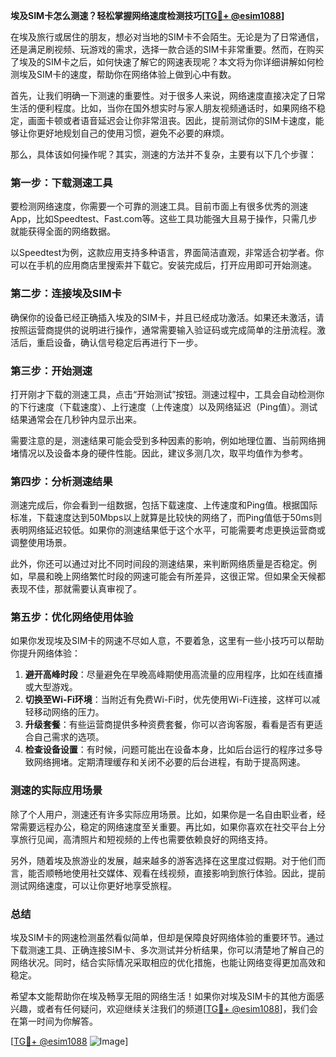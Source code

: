 **埃及SIM卡怎么测速？轻松掌握网络速度检测技巧[[TG💪+ @esim1088](https://t.me/s/esim1088)]**

在埃及旅行或居住的朋友，想必对当地的SIM卡不会陌生。无论是为了日常通信，还是满足刷视频、玩游戏的需求，选择一款合适的SIM卡非常重要。然而，在购买了埃及的SIM卡之后，如何快速了解它的网速表现呢？本文将为你详细讲解如何检测埃及SIM卡的速度，帮助你在网络体验上做到心中有数。

首先，让我们明确一下测速的重要性。对于很多人来说，网络速度直接决定了日常生活的便利程度。比如，当你在国外想实时与家人朋友视频通话时，如果网络不稳定，画面卡顿或者语音延迟会让你非常沮丧。因此，提前测试你的SIM卡速度，能够让你更好地规划自己的使用习惯，避免不必要的麻烦。

那么，具体该如何操作呢？其实，测速的方法并不复杂，主要有以下几个步骤：

### **第一步：下载测速工具**
要检测网络速度，你需要一个可靠的测速工具。目前市面上有很多优秀的测速App，比如Speedtest、Fast.com等。这些工具功能强大且易于操作，只需几步就能获得全面的网络数据。

以Speedtest为例，这款应用支持多种语言，界面简洁直观，非常适合初学者。你可以在手机的应用商店里搜索并下载它。安装完成后，打开应用即可开始测速。

### **第二步：连接埃及SIM卡**
确保你的设备已经正确插入埃及的SIM卡，并且已经成功激活。如果还未激活，请按照运营商提供的说明进行操作，通常需要输入验证码或完成简单的注册流程。激活后，重启设备，确认信号稳定后再进行下一步。

### **第三步：开始测速**
打开刚才下载的测速工具，点击“开始测试”按钮。测速过程中，工具会自动检测你的下行速度（下载速度）、上行速度（上传速度）以及网络延迟（Ping值）。测试结果通常会在几秒钟内显示出来。

需要注意的是，测速结果可能会受到多种因素的影响，例如地理位置、当前网络拥堵情况以及设备本身的硬件性能。因此，建议多测几次，取平均值作为参考。

### **第四步：分析测速结果**
测速完成后，你会看到一组数据，包括下载速度、上传速度和Ping值。根据国际标准，下载速度达到50Mbps以上就算是比较快的网络了，而Ping值低于50ms则表明网络延迟较低。如果你的测速结果低于这个水平，可能需要考虑更换运营商或调整使用场景。

此外，你还可以通过对比不同时间段的测速结果，来判断网络质量是否稳定。例如，早晨和晚上网络繁忙时段的网速可能会有所差异，这很正常。但如果全天候都表现不佳，那就需要认真审视了。

### **第五步：优化网络使用体验**
如果你发现埃及SIM卡的网速不尽如人意，不要着急，这里有一些小技巧可以帮助你提升网络体验：

1. **避开高峰时段**：尽量避免在早晚高峰期使用高流量的应用程序，比如在线直播或大型游戏。
2. **切换至Wi-Fi环境**：当附近有免费Wi-Fi时，优先使用Wi-Fi连接，这样可以减轻移动网络的压力。
3. **升级套餐**：有些运营商提供多种资费套餐，你可以咨询客服，看看是否有更适合自己需求的选项。
4. **检查设备设置**：有时候，问题可能出在设备本身，比如后台运行的程序过多导致网络拥堵。定期清理缓存和关闭不必要的后台进程，有助于提高网速。

### **测速的实际应用场景**
除了个人用户，测速还有许多实际应用场景。比如，如果你是一名自由职业者，经常需要远程办公，稳定的网络速度至关重要。再比如，如果你喜欢在社交平台上分享旅行见闻，高清照片和短视频的上传也需要依赖良好的网络支持。

另外，随着埃及旅游业的发展，越来越多的游客选择在这里度过假期。对于他们而言，能否顺畅地使用社交媒体、观看在线视频，直接影响到旅行体验。因此，提前测试网络速度，可以让你更好地享受旅程。

### **总结**
埃及SIM卡的网速检测虽然看似简单，但却是保障良好网络体验的重要环节。通过下载测速工具、正确连接SIM卡、多次测试并分析结果，你可以清楚地了解自己的网络状况。同时，结合实际情况采取相应的优化措施，也能让网络变得更加高效和稳定。

希望本文能帮助你在埃及畅享无阻的网络生活！如果你对埃及SIM卡的其他方面感兴趣，或者有任何疑问，欢迎继续关注我们的频道[[TG💪+ @esim1088](https://t.me/s/esim1088)]，我们会在第一时间为你解答。

[[TG💪+ @esim1088](https://t.me/s/esim1088) ![Image](https://i.postimg.cc/4NQfJmqS/Snipaste-2025-05-13-00-14-12.png)]